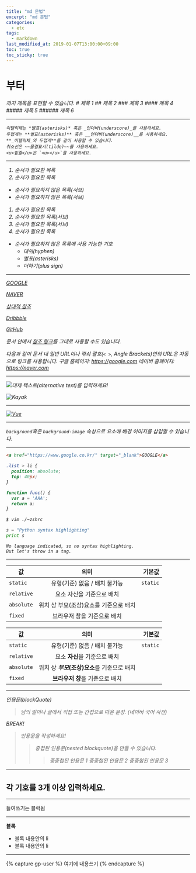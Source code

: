 ```yaml
---
title: "md 문법"
excerpt: "md 문법"
categories:
  - etc
tags:
  - markdown
last_modified_at: 2019-01-07T13:00:00+09:00
toc: true
toc_sticky: true
---
```


<h1>부터 <h6>까지 제목을 표현할 수 있습니다.
# 제목 1
## 제목 2
### 제목 3
#### 제목 4
##### 제목 5
###### 제목 6

-----------------------
```
이텔릭체는 *별표(asterisks)* 혹은 _언더바(underscore)_를 사용하세요.
두껍게는 **별표(asterisks)** 혹은 __언더바(underscore)__를 사용하세요.
**_이텔릭체_와 두껍게**를 같이 사용할 수 있습니다.
취소선은 ~~물결표시(tilde)~~를 사용하세요.
<u>밑줄</u>은 `<u></u>`를 사용하세요.
```
-----------------

1. 순서가 필요한 목록
1. 순서가 필요한 목록
  - 순서가 필요하지 않은 목록(서브)
  - 순서가 필요하지 않은 목록(서브)
1. 순서가 필요한 목록
  1. 순서가 필요한 목록(서브)
  1. 순서가 필요한 목록(서브)
1. 순서가 필요한 목록

- 순서가 필요하지 않은 목록에 사용 가능한 기호
  - 대쉬(hyphen)
  * 별표(asterisks)
  + 더하기(plus sign)

--------------------

  [GOOGLE](https://google.com)

  [NAVER](https://naver.com "링크 설명(title)을 작성하세요.")

  [상대적 참조](../users/login)

  [Dribbble][Dribbble link]

  [GitHub][1]

  문서 안에서 [참조 링크]를 그대로 사용할 수도 있습니다.

  다음과 같이 문서 내 일반 URL이나 꺾쇠 괄호(`< >`, Angle Brackets)안의 URL은 자동으로 링크를 사용합니다.
  구글 홈페이지: https://google.com
  네이버 홈페이지: <https://naver.com>

  [Dribbble link]: https://dribbble.com
  [1]: https://github.com
  [참조 링크]: https://naver.com "네이버로 이동합니다!"

--------------------------------

![대체 텍스트(alternative text)를 입력하세요!](http://www.gstatic.com/webp/gallery/5.jpg "링크 설명(title)을 작성하세요.")

![Kayak][logo]

[logo]: http://www.gstatic.com/webp/gallery/2.jpg "To go kayaking."



---------------
[![Vue](/images/vue.png)](https://kr.vuejs.org/)

--------------------
`background`혹은 `background-image` 속성으로 요소에 배경 이미지를 삽입할 수 있습니다.


-------------------------------
```html
<a href="https://www.google.co.kr/" target="_blank">GOOGLE</a>
```

```css
.list > li {
  position: absolute;
  top: 40px;
}
```

```javascript
function func() {
  var a = 'AAA';
  return a;
}
```

```bash
$ vim ./~zshrc
```

```python
s = "Python syntax highlighting"
print s
```

```
No language indicated, so no syntax highlighting.
But let's throw in a tag.
```
---------------------------

| 값 | 의미 | 기본값 |
|---|:---:|---:|
| `static` | 유형(기준) 없음 / 배치 불가능 | `static` |
| `relative` | 요소 자신을 기준으로 배치 |  |
| `absolute` | 위치 상 부모(조상)요소를 기준으로 배치 |  |
| `fixed` | 브라우저 창을 기준으로 배치 |  |

값 | 의미 | 기본값
---|:---:|---:
`static` | 유형(기준) 없음 / 배치 불가능 | `static`
`relative` | 요소 **자신**을 기준으로 배치 |
`absolute` | 위치 상 **_부모_(조상)요소**를 기준으로 배치 |
`fixed` | **브라우저 창**을 기준으로 배치 |

------------------------------------
인용문(blockQuote)

> 남의 말이나 글에서 직접 또는 간접으로 따온 문장.
> _(네이버 국어 사전)_

BREAK!

> 인용문을 작성하세요!
>> 중첩된 인용문(nested blockquote)을 만들 수 있습니다.
>>> 중중첩된 인용문 1
>>> 중중첩된 인용문 2
>>> 중중첩된 인용문 3

-------------------------------
각 기호를 3개 이상 입력하세요.
---


---
들여쓰기는 블럭됨

---
**블록**
 - 블록 내용안의 li
 - 블록 내용안의 li  

---
{% capture gp-user %}
여기에 내용쓰기
{% endcapture %}
